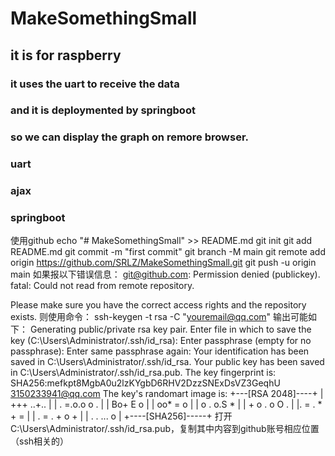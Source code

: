 # MakeSomethingSmall

## it is for raspberry
### it uses the uart to receive the data
### and it is deploymented by springboot
### so we can display the graph on remore browser.
### uart
### ajax
### springboot

使用github
echo "# MakeSomethingSmall" >> README.md
git init
git add README.md
git commit -m "first commit"
git branch -M main
git remote add origin https://github.com/SRLZ/MakeSomethingSmall.git
git push -u origin main
如果报以下错误信息：
git@github.com: Permission denied (publickey).
fatal: Could not read from remote repository.

Please make sure you have the correct access rights
and the repository exists.
则使用命令：
ssh-keygen -t rsa -C "youremail@qq.com"
输出可能如下：
Generating public/private rsa key pair.
Enter file in which to save the key (C:\Users\Administrator/.ssh/id_rsa):
Enter passphrase (empty for no passphrase):
Enter same passphrase again:
Your identification has been saved in C:\Users\Administrator/.ssh/id_rsa.
Your public key has been saved in C:\Users\Administrator/.ssh/id_rsa.pub.
The key fingerprint is:
SHA256:mefkpt8MgbA0u2lzKYgbD6RHV2DzzSNExDsVZ3GeqhU 3150233941@qq.com
The key's randomart image is:
+---[RSA 2048]----+
|    +++ ..+..    |
|   . =.o.o o .   |
|      Bo+ E o    |
|     oo* = o     |
|  o . o.S *      |
| + o . o O .     |
|. = . * + =      |
| . = . + o +     |
|  . .   ... o    |
+----[SHA256]-----+
打开C:\Users\Administrator/.ssh/id_rsa.pub，复制其中内容到github账号相应位置（ssh相关的）





